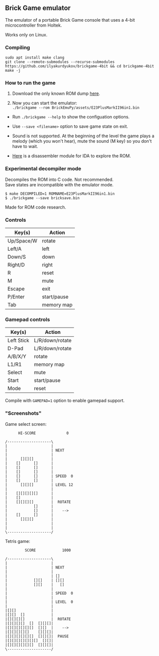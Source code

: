 ## Brick Game emulator

The emulator of a portable Brick Game console that uses a 4-bit microcontroller from Holtek.

Works only on Linux.
### Compiling
```
sudo apt install make clang
git clone --remote-submodules --recurse-submodules https://github.com/ilyakurdyukov/brickgame-4bit && cd brickgame-4bit
make -j
```

### How to run the game

1. Download the only known ROM dump [here](https://github.com/azya52/BrickEmuPy/blob/main/assets/E23PlusMarkII96in1.bin).

2. Now you can start the emulator:  
`./brickgame --rom BrickEmuPy/assets/E23PlusMarkII96in1.bin`

* Run `./brickgame --help` to show the configuation options.

* Use `--save <filename>` option to save game state on exit.

* Sound is not supported. At the beginning of the level the game plays a melody (which you won't hear), mute the sound (M key) so you don't have to wait.

* [Here](https://github.com/ilyakurdyukov/ida-holtek-4bit) is a disassembler module for IDA to explore the ROM.

### Experimental decompiler mode

Decompiles the ROM into C code. Not recommended.  
Save states are incompatible with the emulator mode.

```
$ make DECOMPILED=1 ROMNAME=E23PlusMarkII96in1.bin
$ ./brickgame --save bricksave.bin
```

Made for ROM code research.

### Controls

| Key(s)           | Action             |
|------------------|--------------------|
| Up/Space/W       | rotate             |
| Left/A           | left               |
| Down/S           | down               |
| Right/D          | right              |
| R                | reset              |
| M                | mute               |
| Escape           | exit               |
| P/Enter          | start/pause        |
| Tab              | memory map         |

### Gamepad controls

| Key(s)           | Action             |
|------------------|--------------------|
| Left Stick       | L/R/down/rotate    |
| D-Pad            | L/R/down/rotate    |
| A/B/X/Y          | rotate             |
| L1/R1            | memory map         |
| Select           | mute               |
| Start            | start/pause        |
| Mode             | reset              |

Compile with `GAMEPAD=1` option to enable gamepad support.

### "Screenshots"

Game select screen:
```
      HI-SCORE              0

/--------------------\
|                    |
|                    | NEXT
|                    |
|      [][][]        |
|    []      []      |
|    []      []      |
|    []      []      |
|    []      []      | SPEED  0
|    []      []      |
|      [][][]        | LEVEL 12
|                    |
|    [][][][][]      |
|    []              |
|    [][][][]        |  ROTATE
|            []      |
|            []      |    -->
|    []      []      |
|      [][][]        |
|                    |
|                    |
\--------------------/
```

Tetris game:
```
         SCORE            1000

/--------------------\
|                    |
|                    | NEXT
|                    |
|                    | []
|            [][]    | [][]
|            [][]    |   []
|                    |
|                    | SPEED  0
|                    |
|                    | LEVEL  0
|                    |
|[][]                |
|[][]  []            |
|[][][][]            |  ROTATE
|[][][][]  []  [][][]|
|[][][][][][]  [][]  |    -->
|[][][][][]    [][][]|
|[][][][][][]  [][][]|  PAUSE
|[][][][][][][]  [][]|
|[][][][][][]  [][][]|
\--------------------/
```

